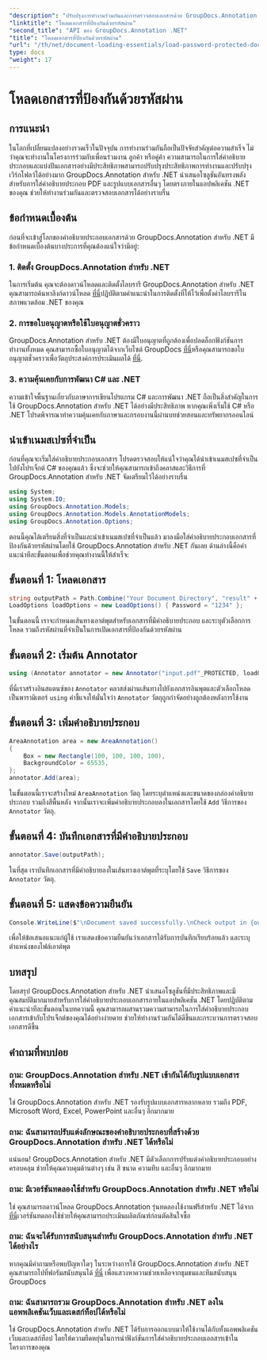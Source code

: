 ```yaml
---
"description": "ปรับปรุงการทำงานร่วมกันและการตรวจสอบเอกสารด้วย GroupDocs.Annotation สำหรับ .NET ใส่คำอธิบายประกอบ PDF และอื่นๆ ได้อย่างราบรื่นยิ่งขึ้นในแอป .NET ของคุณ"
"linktitle": "โหลดเอกสารที่ป้องกันด้วยรหัสผ่าน"
"second_title": "API ของ GroupDocs.Annotation .NET"
"title": "โหลดเอกสารที่ป้องกันด้วยรหัสผ่าน"
"url": "/th/net/document-loading-essentials/load-password-protected-documents/"
type: docs
"weight": 17
---
```


# โหลดเอกสารที่ป้องกันด้วยรหัสผ่าน

## การแนะนำ
ในโลกที่เปลี่ยนแปลงอย่างรวดเร็วในปัจจุบัน การทำงานร่วมกันถือเป็นปัจจัยสำคัญต่อความสำเร็จ ไม่ว่าคุณจะทำงานในโครงการร่วมกับเพื่อนร่วมงาน ลูกค้า หรือคู่ค้า ความสามารถในการใส่คำอธิบายประกอบและแบ่งปันเอกสารอย่างมีประสิทธิภาพสามารถปรับปรุงประสิทธิภาพการทำงานและปรับปรุงเวิร์กโฟลว์ได้อย่างมาก GroupDocs.Annotation สำหรับ .NET นำเสนอโซลูชันอันทรงพลังสำหรับการใส่คำอธิบายประกอบ PDF และรูปแบบเอกสารอื่นๆ โดยตรงภายในแอปพลิเคชัน .NET ของคุณ ช่วยให้ทำงานร่วมกันและตรวจสอบเอกสารได้อย่างราบรื่น
## ข้อกำหนดเบื้องต้น
ก่อนที่จะเข้าสู่โลกของคำอธิบายประกอบเอกสารด้วย GroupDocs.Annotation สำหรับ .NET มีข้อกำหนดเบื้องต้นบางประการที่คุณต้องแน่ใจว่ามีอยู่:
### 1. ติดตั้ง GroupDocs.Annotation สำหรับ .NET
ในการเริ่มต้น คุณจะต้องดาวน์โหลดและติดตั้งไลบรารี GroupDocs.Annotation สำหรับ .NET คุณสามารถค้นหาลิงก์ดาวน์โหลด [ที่นี่](https://releases.groupdocs.com/annotation/net/)ปฏิบัติตามคำแนะนำในการติดตั้งที่ให้ไว้เพื่อตั้งค่าไลบรารีในสภาพแวดล้อม .NET ของคุณ
### 2. การขอใบอนุญาตหรือใช้ใบอนุญาตชั่วคราว
GroupDocs.Annotation สำหรับ .NET ต้องมีใบอนุญาตที่ถูกต้องเพื่อปลดล็อกฟังก์ชันการทำงานทั้งหมด คุณสามารถซื้อใบอนุญาตได้จากเว็บไซต์ GroupDocs [ที่นี่](https://purchase.groupdocs.com/buy)หรือคุณสามารถขอใบอนุญาตชั่วคราวเพื่อวัตถุประสงค์การประเมินผลได้ [ที่นี่](https://purchase-groupdocs.com/temporary-license/).
### 3. ความคุ้นเคยกับการพัฒนา C# และ .NET
ความเข้าใจพื้นฐานเกี่ยวกับภาษาการเขียนโปรแกรม C# และการพัฒนา .NET ถือเป็นสิ่งสำคัญในการใช้ GroupDocs.Annotation สำหรับ .NET ได้อย่างมีประสิทธิภาพ หากคุณเพิ่งเริ่มใช้ C# หรือ .NET โปรดพิจารณาทำความคุ้นเคยกับภาษาและกรอบงานนี้ผ่านบทช่วยสอนและทรัพยากรออนไลน์

## นำเข้าเนมสเปซที่จำเป็น
ก่อนที่คุณจะเริ่มใส่คำอธิบายประกอบเอกสาร โปรดตรวจสอบให้แน่ใจว่าคุณได้นำเข้าเนมสเปซที่จำเป็นไปยังโปรเจ็กต์ C# ของคุณแล้ว ซึ่งจะช่วยให้คุณสามารถเข้าถึงคลาสและวิธีการที่ GroupDocs.Annotation สำหรับ .NET จัดเตรียมไว้ได้อย่างราบรื่น
```csharp
using System;
using System.IO;
using GroupDocs.Annotation.Models;
using GroupDocs.Annotation.Models.AnnotationModels;
using GroupDocs.Annotation.Options;
```

ตอนนี้คุณได้เตรียมสิ่งที่จำเป็นและนำเข้าเนมสเปซที่จำเป็นแล้ว มาลงมือใส่คำอธิบายประกอบเอกสารที่ป้องกันด้วยรหัสผ่านโดยใช้ GroupDocs.Annotation สำหรับ .NET กันเลย ด้านล่างนี้คือคำแนะนำทีละขั้นตอนเพื่อช่วยคุณทำงานนี้ให้สำเร็จ:
## ขั้นตอนที่ 1: โหลดเอกสาร
```csharp
string outputPath = Path.Combine("Your Document Directory", "result" + Path.GetExtension("input.pdf"));
LoadOptions loadOptions = new LoadOptions() { Password = "1234" };
```
ในขั้นตอนนี้ เราจะกำหนดเส้นทางเอาต์พุตสำหรับเอกสารที่มีคำอธิบายประกอบ และระบุตัวเลือกการโหลด รวมถึงรหัสผ่านที่จำเป็นในการเปิดเอกสารที่ป้องกันด้วยรหัสผ่าน
## ขั้นตอนที่ 2: เริ่มต้น Annotator
```csharp
using (Annotator annotator = new Annotator("input.pdf"_PROTECTED, loadOptions))
```
ที่นี่เราสร้างอินสแตนซ์ของ `Annotator` คลาสส่งผ่านเส้นทางไปยังเอกสารอินพุตและตัวเลือกโหลดเป็นพารามิเตอร์ `using` คำชี้แจงให้มั่นใจว่า `Annotator` วัตถุถูกกำจัดอย่างถูกต้องหลังการใช้งาน
## ขั้นตอนที่ 3: เพิ่มคำอธิบายประกอบ
```csharp
AreaAnnotation area = new AreaAnnotation()
{
    Box = new Rectangle(100, 100, 100, 100),
    BackgroundColor = 65535,
};
annotator.Add(area);
```
ในขั้นตอนนี้เราจะสร้างใหม่ `AreaAnnotation` วัตถุ โดยระบุตำแหน่งและขนาดของกล่องคำอธิบายประกอบ รวมถึงสีพื้นหลัง จากนั้นเราจะเพิ่มคำอธิบายประกอบลงในเอกสารโดยใช้ `Add` วิธีการของ `Annotator` วัตถุ.
## ขั้นตอนที่ 4: บันทึกเอกสารที่มีคำอธิบายประกอบ
```csharp
annotator.Save(outputPath);
```
ในที่สุด เราบันทึกเอกสารที่มีคำอธิบายลงในเส้นทางเอาต์พุตที่ระบุโดยใช้ `Save` วิธีการของ `Annotator` วัตถุ.
## ขั้นตอนที่ 5: แสดงข้อความยืนยัน
```csharp
Console.WriteLine($"\nDocument saved successfully.\nCheck output in {outputPath}.");
```
เพื่อให้ข้อเสนอแนะแก่ผู้ใช้ เราแสดงข้อความยืนยันว่าเอกสารได้รับการบันทึกเรียบร้อยแล้ว และระบุตำแหน่งของไฟล์เอาต์พุต

## บทสรุป
โดยสรุป GroupDocs.Annotation สำหรับ .NET นำเสนอโซลูชันที่มีประสิทธิภาพและมีคุณสมบัติมากมายสำหรับการใส่คำอธิบายประกอบเอกสารภายในแอปพลิเคชัน .NET โดยปฏิบัติตามคำแนะนำทีละขั้นตอนในบทความนี้ คุณสามารถผสานรวมความสามารถในการใส่คำอธิบายประกอบเอกสารเข้ากับโปรเจ็กต์ของคุณได้อย่างง่ายดาย ช่วยให้ทำงานร่วมกันได้ดีขึ้นและกระบวนการตรวจสอบเอกสารดีขึ้น
## คำถามที่พบบ่อย
### ถาม: GroupDocs.Annotation สำหรับ .NET เข้ากันได้กับรูปแบบเอกสารทั้งหมดหรือไม่
ใช่ GroupDocs.Annotation สำหรับ .NET รองรับรูปแบบเอกสารหลากหลาย รวมถึง PDF, Microsoft Word, Excel, PowerPoint และอื่นๆ อีกมากมาย
### ถาม: ฉันสามารถปรับแต่งลักษณะของคำอธิบายประกอบที่สร้างด้วย GroupDocs.Annotation สำหรับ .NET ได้หรือไม่
แน่นอน! GroupDocs.Annotation สำหรับ .NET มีตัวเลือกการปรับแต่งคำอธิบายประกอบอย่างครอบคลุม ช่วยให้คุณควบคุมด้านต่างๆ เช่น สี ขนาด ความทึบ และอื่นๆ อีกมากมาย
### ถาม: มีเวอร์ชันทดลองใช้สำหรับ GroupDocs.Annotation สำหรับ .NET หรือไม่
ใช่ คุณสามารถดาวน์โหลด GroupDocs.Annotation รุ่นทดลองใช้งานฟรีสำหรับ .NET ได้จาก [ที่นี่](https://releases.groupdocs.com/)เวอร์ชันทดลองใช้ช่วยให้คุณสามารถประเมินผลิตภัณฑ์ก่อนตัดสินใจซื้อ
### ถาม: ฉันจะได้รับการสนับสนุนสำหรับ GroupDocs.Annotation สำหรับ .NET ได้อย่างไร
หากคุณมีคำถามหรือพบปัญหาใดๆ ในระหว่างการใช้ GroupDocs.Annotation สำหรับ .NET คุณสามารถไปที่ฟอรัมสนับสนุนได้ [ที่นี่](https://forum.groupdocs.com/c/annotation/10) เพื่อแสวงหาความช่วยเหลือจากชุมชนและทีมสนับสนุน GroupDocs
### ถาม: ฉันสามารถรวม GroupDocs.Annotation สำหรับ .NET ลงในแอพพลิเคชันเว็บและเดสก์ท็อปได้หรือไม่
ใช่ GroupDocs.Annotation สำหรับ .NET ได้รับการออกแบบมาให้ใช้งานได้กับทั้งแอพพลิเคชันเว็บและเดสก์ท็อป โดยให้ความยืดหยุ่นในการนำฟังก์ชันการใส่คำอธิบายประกอบเอกสารเข้าในโครงการของคุณ